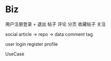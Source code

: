 # Biz


用户注册登录 + 退出
帖子
评论
分页
收藏帖子
关注


social 
    article -> repo -> data
    comment
    tag

user
    login
    register
    profile


UseCase